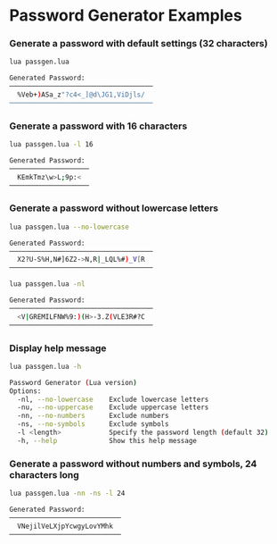 # Password Generator Examples

### Generate a password with default settings (32 characters)

```bash
lua passgen.lua

Generated Password:
────────────────────────────────────
  %Veb+)ASa_z"?c4<_]@d\JG1,ViDjls/
────────────────────────────────────
```

### Generate a password with 16 characters

```bash
lua passgen.lua -l 16

Generated Password:
────────────────────
  KEmkTmz\w>L;9p:<
────────────────────
```

### Generate a password without lowercase letters

```bash
lua passgen.lua --no-lowercase

Generated Password:
────────────────────────────────────
  X2?U-S%H,N#]6Z2->N,R|_LQL%#)_V[R
────────────────────────────────────
```

```bash
lua passgen.lua -nl

Generated Password:
────────────────────────────────────
  <V|GREMILFNW%9:)(H>-3.Z(VLE3R#?C
────────────────────────────────────
```

### Display help message

```bash
lua passgen.lua -h

Password Generator (Lua version)
Options:
  -nl, --no-lowercase    Exclude lowercase letters
  -nu, --no-uppercase    Exclude uppercase letters
  -nn, --no-numbers      Exclude numbers
  -ns, --no-symbols      Exclude symbols
  -l <length>            Specify the password length (default 32)
  -h, --help             Show this help message
```

### Generate a password without numbers and symbols, 24 characters long

```bash
lua passgen.lua -nn -ns -l 24

Generated Password:
────────────────────────────
  VNejilVeLXjpYcwgyLovYMhk
────────────────────────────
```
